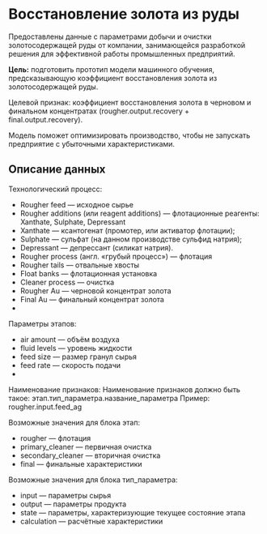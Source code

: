 # Восстановление золота из руды
Предоставлены данные с параметрами добычи и очистки золотосодержащей руды от компании, занимающейся разработкой решения для эффективной работы промышленных предприятий.

**Цель:** подготовить прототип модели машинного обучения, предсказывающую коэффициент восстановления золота из золотосодержащей руды.

Целевой признак: коэффициент восстановления золота в черновом и финальном концентратах (rougher.output.recovery + final.output.recovery).

Модель поможет оптимизировать производство, чтобы не запускать предприятие с убыточными характеристиками.

## Описание данных
Технологический процесс:
  - Rougher feed — исходное сырье
  - Rougher additions (или reagent additions) — флотационные реагенты: Xanthate, Sulphate, Depressant
  - Xanthate — ксантогенат (промотер, или активатор флотации);
  - Sulphate — сульфат (на данном производстве сульфид натрия);
  - Depressant — депрессант (силикат натрия).
  - Rougher process (англ. «грубый процесс») — флотация
  - Rougher tails — отвальные хвосты
  - Float banks — флотационная установка
  - Cleaner process — очистка
  - Rougher Au — черновой концентрат золота
  - Final Au — финальный концентрат золота
  - 
Параметры этапов:
  - air amount — объём воздуха
  - fluid levels — уровень жидкости
  - feed size — размер гранул сырья
  - feed rate — скорость подачи
  - 
Наименование признаков:
Наименование признаков должно быть такое: этап.тип_параметра.название_параметра
Пример: rougher.input.feed_ag

Возможные значения для блока этап:
  - rougher — флотация
  - primary_cleaner — первичная очистка
  - secondary_cleaner — вторичная очистка
  - final — финальные характеристики

Возможные значения для блока тип_параметра:
  - input — параметры сырья
  - output — параметры продукта
  - state — параметры, характеризующие текущее состояние этапа
  - calculation — расчётные характеристики
